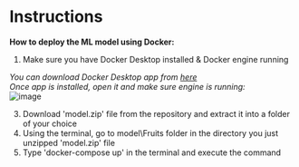 # Instructions

**How to deploy the ML model using Docker:**

1. Make sure you have Docker Desktop installed & Docker engine running

*You can download Docker Desktop app from [here](https://www.docker.com/products/docker-desktop/)*  
*Once app is installed, open it and make sure engine is running:*  
![image](https://user-images.githubusercontent.com/98345993/178155347-be1a82e5-6ab9-4e65-bc9b-d556f289a132.png)

3. Download 'model.zip' file from the repository and extract it into a folder of your choice
4. Using the terminal, go to model\Fruits folder in the directory you just unzipped 'model.zip' file
5. Type 'docker-compose up' in the terminal and execute the command
